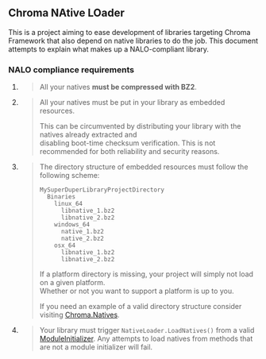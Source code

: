 ## Chroma NAtive LOader
This is a project aiming to ease development of libraries targeting Chroma Framework
that also depend on native libraries to do the job. This document attempts to explain
what makes up a NALO-compliant library.

### NALO compliance requirements
1. > All your natives **must be compressed with BZ2**.
   
2. > All your natives must be put in your library as embedded resources.  
   > 
   > This can be circumvented by distributing your library with the natives already extracted and  
   > disabling boot-time checksum verification. This is not recommended for both reliability and
   > security reasons.

3. > The directory structure of embedded resources must follow the following scheme:
   > ```
   > MySuperDuperLibraryProjectDirectory
   >   Binaries
   >     linux_64
   >       libnative_1.bz2
   >       libnative_2.bz2
   >     windows_64
   >       native_1.bz2
   >       native_2.bz2
   >     osx_64
   >       libnative_1.bz2
   >       libnative_2.bz2
   > ```
   > 
   > If a platform directory is missing, your project will simply not load on a given platform.  
   > Whether or not you want to support a platform is up to you.
   > 
   > If you need an example of a valid directory structure consider visiting [Chroma.Natives](https://github.com/Chroma-2D/Chroma/tree/master/Chroma.Natives).

4. > Your library must trigger `NativeLoader.LoadNatives()` from a valid [ModuleInitializer](https://docs.microsoft.com/en-us/dotnet/api/system.runtime.compilerservices.moduleinitializerattribute?view=net-6.0). Any attempts to load natives from methods that are not a module initializer will fail.
